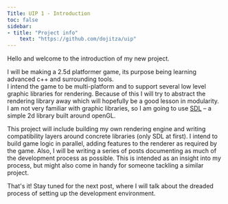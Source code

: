 ```yaml
---
Title: UIP 1 - Introduction
toc: false
sidebar:
- title: "Project info"
    text: "https://github.com/dojitza/uip"
---
```


Hello and welcome to the introduction of my new project.

I will be making a 2.5d platformer game, its purpose being learning advanced c++ and surrounding tools.  
I intend the game to be multi-platform and to support several low level graphic libraries for rendering.
Because of this I will try to abstract the rendering library away which will hopefully be a good lesson in modularity.  
I am not very familiar with graphic libraries, so I am going to use [SDL](https://www.libsdl.org/) – a simple 2d library built around openGL.

This project will include building my own rendering engine and writing compatibility layers around concrete libraries (only SDL at first). I intend to build game logic in parallel, adding features to the renderer as required by the game. Also, I will be writing a series of posts documenting as much of the development process as possible. This is intended as an insight into my process, but might also come in handy for someone tackling a similar project.

That's it! Stay tuned for the next post, where I will talk about the dreaded process of setting up the development environment.




